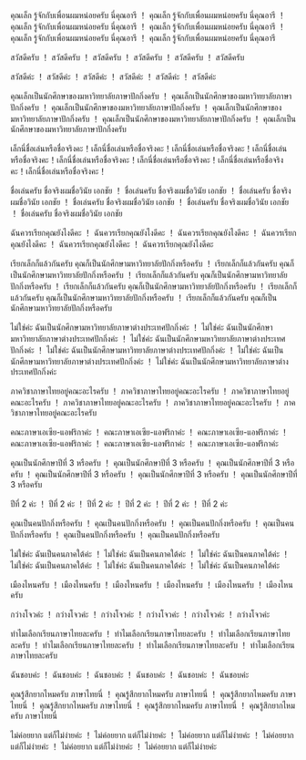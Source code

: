 คุณเล็ก รู้จักกับเพื่อนผมหน่อยครับ นี่คุณอารี	！	คุณเล็ก รู้จักกับเพื่อนผมหน่อยครับ นี่คุณอารี	！	คุณเล็ก รู้จักกับเพื่อนผมหน่อยครับ นี่คุณอารี	！	คุณเล็ก รู้จักกับเพื่อนผมหน่อยครับ นี่คุณอารี	！	คุณเล็ก รู้จักกับเพื่อนผมหน่อยครับ นี่คุณอารี	！	คุณเล็ก รู้จักกับเพื่อนผมหน่อยครับ นี่คุณอารี

สวัสดีครับ	！	สวัสดีครับ	！	สวัสดีครับ	！	สวัสดีครับ	！	สวัสดีครับ	！	สวัสดีครับ

สวัสดีค่ะ	！	สวัสดีค่ะ	！	สวัสดีค่ะ	！	สวัสดีค่ะ	！	สวัสดีค่ะ	！	สวัสดีค่ะ

คุณเล็กเป็นนักศึกษาของมหาวิทยาลัยภาษาปักกิ่งครับ	！	คุณเล็กเป็นนักศึกษาของมหาวิทยาลัยภาษาปักกิ่งครับ	！	คุณเล็กเป็นนักศึกษาของมหาวิทยาลัยภาษาปักกิ่งครับ	！	คุณเล็กเป็นนักศึกษาของมหาวิทยาลัยภาษาปักกิ่งครับ	！	คุณเล็กเป็นนักศึกษาของมหาวิทยาลัยภาษาปักกิ่งครับ	！	คุณเล็กเป็นนักศึกษาของมหาวิทยาลัยภาษาปักกิ่งครับ

เล็กนี่ชื่อเล่นหรือชื่อจริงคะ！เล็กนี่ชื่อเล่นหรือชื่อจริงคะ！เล็กนี่ชื่อเล่นหรือชื่อจริงคะ！เล็กนี่ชื่อเล่นหรือชื่อจริงคะ！เล็กนี่ชื่อเล่นหรือชื่อจริงคะ！เล็กนี่ชื่อเล่นหรือชื่อจริงคะ！เล็กนี่ชื่อเล่นหรือชื่อจริงคะ！เล็กนี่ชื่อเล่นหรือชื่อจริงคะ！

ชื่อเล่นครับ ชื่อจริงผมชื่อวินัย เอกชัย	！	ชื่อเล่นครับ ชื่อจริงผมชื่อวินัย เอกชัย	！	ชื่อเล่นครับ ชื่อจริงผมชื่อวินัย เอกชัย	！	ชื่อเล่นครับ ชื่อจริงผมชื่อวินัย เอกชัย	！	ชื่อเล่นครับ ชื่อจริงผมชื่อวินัย เอกชัย	！	ชื่อเล่นครับ ชื่อจริงผมชื่อวินัย เอกชัย

ฉันควรเรียกคุณยังไงดีคะ	！	ฉันควรเรียกคุณยังไงดีคะ	！	ฉันควรเรียกคุณยังไงดีคะ	！	ฉันควรเรียกคุณยังไงดีคะ	！	ฉันควรเรียกคุณยังไงดีคะ	！	ฉันควรเรียกคุณยังไงดีคะ

เรียกเล็กก็แล้วกันครับ คุณก็เป็นนักศึกษามหาวิทยาลัยปักกิ่งหรือครับ	！	เรียกเล็กก็แล้วกันครับ คุณก็เป็นนักศึกษามหาวิทยาลัยปักกิ่งหรือครับ	！	เรียกเล็กก็แล้วกันครับ คุณก็เป็นนักศึกษามหาวิทยาลัยปักกิ่งหรือครับ	！	เรียกเล็กก็แล้วกันครับ คุณก็เป็นนักศึกษามหาวิทยาลัยปักกิ่งหรือครับ	！	เรียกเล็กก็แล้วกันครับ คุณก็เป็นนักศึกษามหาวิทยาลัยปักกิ่งหรือครับ	！	เรียกเล็กก็แล้วกันครับ คุณก็เป็นนักศึกษามหาวิทยาลัยปักกิ่งหรือครับ

ไม่ใช่ค่ะ ฉันเป็นนักศึกษามหาวิทยาลัยภาษาต่างประเทศปักกิ่งค่ะ	！	ไม่ใช่ค่ะ ฉันเป็นนักศึกษามหาวิทยาลัยภาษาต่างประเทศปักกิ่งค่ะ	！	ไม่ใช่ค่ะ ฉันเป็นนักศึกษามหาวิทยาลัยภาษาต่างประเทศปักกิ่งค่ะ	！	ไม่ใช่ค่ะ ฉันเป็นนักศึกษามหาวิทยาลัยภาษาต่างประเทศปักกิ่งค่ะ	！	ไม่ใช่ค่ะ ฉันเป็นนักศึกษามหาวิทยาลัยภาษาต่างประเทศปักกิ่งค่ะ	！	ไม่ใช่ค่ะ ฉันเป็นนักศึกษามหาวิทยาลัยภาษาต่างประเทศปักกิ่งค่ะ

ภาควิชาภาษาไทยอยู่คณะอะไรครับ	！	ภาควิชาภาษาไทยอยู่คณะอะไรครับ	！	ภาควิชาภาษาไทยอยู่คณะอะไรครับ	！	ภาควิชาภาษาไทยอยู่คณะอะไรครับ	！	ภาควิชาภาษาไทยอยู่คณะอะไรครับ	！	ภาควิชาภาษาไทยอยู่คณะอะไรครับ

คณะภาษาเอเซีย-แอฟริกาค่ะ	！	คณะภาษาเอเซีย-แอฟริกาค่ะ	！	คณะภาษาเอเซีย-แอฟริกาค่ะ	！	คณะภาษาเอเซีย-แอฟริกาค่ะ	！	คณะภาษาเอเซีย-แอฟริกาค่ะ	！	คณะภาษาเอเซีย-แอฟริกาค่ะ

คุณเป็นนักศึกษาปีที่ 3 หรือครับ	！	คุณเป็นนักศึกษาปีที่ 3 หรือครับ	！	คุณเป็นนักศึกษาปีที่ 3 หรือครับ	！	คุณเป็นนักศึกษาปีที่ 3 หรือครับ	！	คุณเป็นนักศึกษาปีที่ 3 หรือครับ	！	คุณเป็นนักศึกษาปีที่ 3 หรือครับ

ปีที่ 2 ค่ะ	！	ปีที่ 2 ค่ะ	！	ปีที่ 2 ค่ะ	！	ปีที่ 2 ค่ะ	！	ปีที่ 2 ค่ะ	！	ปีที่ 2 ค่ะ

คุณเป็นคนปักกิ่งหรือครับ	！	คุณเป็นคนปักกิ่งหรือครับ	！	คุณเป็นคนปักกิ่งหรือครับ	！	คุณเป็นคนปักกิ่งหรือครับ	！	คุณเป็นคนปักกิ่งหรือครับ	！	คุณเป็นคนปักกิ่งหรือครับ

ไม่ใช่ค่ะ ฉันเป็นคนภาคใต้ค่ะ	！	ไม่ใช่ค่ะ ฉันเป็นคนภาคใต้ค่ะ	！	ไม่ใช่ค่ะ ฉันเป็นคนภาคใต้ค่ะ	！	ไม่ใช่ค่ะ ฉันเป็นคนภาคใต้ค่ะ	！	ไม่ใช่ค่ะ ฉันเป็นคนภาคใต้ค่ะ	！	ไม่ใช่ค่ะ ฉันเป็นคนภาคใต้ค่ะ

เมืองไหนครับ	！	เมืองไหนครับ	！	เมืองไหนครับ	！	เมืองไหนครับ	！	เมืองไหนครับ	！	เมืองไหนครับ

กว่างโจวค่ะ	！	กว่างโจวค่ะ	！	กว่างโจวค่ะ	！	กว่างโจวค่ะ	！	กว่างโจวค่ะ	！	กว่างโจวค่ะ

ทำไมเลือกเรียนภาษาไทยละครับ	！	ทำไมเลือกเรียนภาษาไทยละครับ	！	ทำไมเลือกเรียนภาษาไทยละครับ	！	ทำไมเลือกเรียนภาษาไทยละครับ	！	ทำไมเลือกเรียนภาษาไทยละครับ	！	ทำไมเลือกเรียนภาษาไทยละครับ

ฉันชอบค่ะ	！	ฉันชอบค่ะ	！	ฉันชอบค่ะ	！	ฉันชอบค่ะ	！	ฉันชอบค่ะ	！	ฉันชอบค่ะ

คุณรู้สึกยากไหมครับ ภาษาไทยนี่	！	คุณรู้สึกยากไหมครับ ภาษาไทยนี่	！	คุณรู้สึกยากไหมครับ ภาษาไทยนี่	！	คุณรู้สึกยากไหมครับ ภาษาไทยนี่	！	คุณรู้สึกยากไหมครับ ภาษาไทยนี่	！	คุณรู้สึกยากไหมครับ ภาษาไทยนี่

ไม่ค่อยยาก แต่ก็ไม่ง่ายค่ะ	！	ไม่ค่อยยาก แต่ก็ไม่ง่ายค่ะ	！	ไม่ค่อยยาก แต่ก็ไม่ง่ายค่ะ	！	ไม่ค่อยยาก แต่ก็ไม่ง่ายค่ะ	！	ไม่ค่อยยาก แต่ก็ไม่ง่ายค่ะ	！	ไม่ค่อยยาก แต่ก็ไม่ง่ายค่ะ
